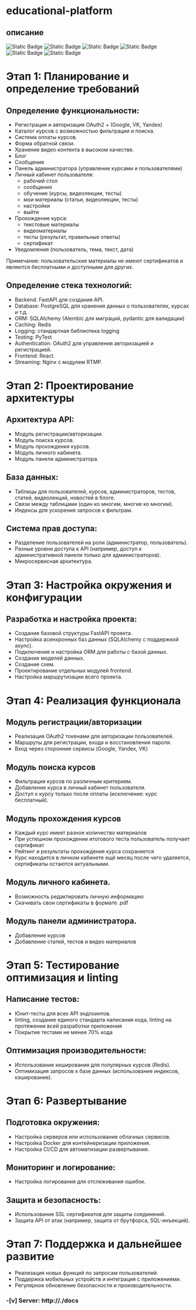 # educational-platform

## описание

![Static Badge](https://img.shields.io/badge/React-18-yellow)
![Static Badge](https://img.shields.io/badge/Python-3.11-blue)
![Static Badge](https://img.shields.io/badge/Fastapi-0.114.2-blue)
![Static Badge](https://img.shields.io/badge/SQLAlchemy-2.0.34-blue)
![Static Badge](https://img.shields.io/badge/PostgreSQL-16.4-blue)
![Static Badge](https://img.shields.io/badge/Redis-5.0.3-blue)

# Этап 1: Планирование и определение требований

## Определение функциональности:

- Регистрация и авторизация OAuth2 + (Google, VK, Yandex)
- Каталог курсов с возможностью фильтрации и поиска.
- Система оплаты курсов.
- Форма обратной связи.
- Хранение видео контента в высоком качестве.
- Блог
- Сообщения
- Панель администратора (управление курсами и пользователями)
- Личный кабинет пользователя:
  - рабочий стол
  - сообщения
  - обучение (курсы, видеолекции, тесты)
  - мои материалы (статьи, видеолекции, тесты)
  - настройки
  - выйти
- Прохождение курса:
  - текстовые материалы
  - видеоматериалы
  - тесты (результат, правильные ответы)
  - сертификат
- Уведомления (пользователь, тема, текст, дата)

Примечание: пользовательские материалы не имеют сертификатов и являются бесплатными и доступными для других.

## Определение стека технологий:
- Backend: FastAPI для создания API.
- Database: PostgreSQL для хранения данных о пользователях, курсах и т.д.
- ORM: SQLAlchemy (Alembic для миграций, pydantic для валидации)
- Caching: Redis
- Logging: стандартная библиотека logging
- Testing: PyTest
- Authentication: OAuth2 для управления авторизацией и регистрацией.
- Frontend: React.
- Streaming: Nginx с модулем RTMP.

# Этап 2: Проектирование архитектуры

## Архитектура API:
- Модуль регистрации/авторизации.
- Модуль поиска курсов.
- Модуль прохождения курсов.
- Модуль личного кабинета.
- Модуль панели администратора.

## База данных:
- Таблицы для пользователей, курсов, администраторов, тестов, статей, видеолекций, новостей в блоге.
- Связи между таблицами (один ко многим, многие ко многим).
- Индексы для ускорения запросов к фильтрам.

## Система прав доступа:
- Разделение пользователей на роли (администратор, пользователь).
- Разные уровни доступа к API (например, доступ к административной панели только для администраторов).
- Микросервисная архитектура.

# Этап 3: Настройка окружения и конфигурации

## Разработка и настройка проекта:
- Создание базовой структуры FastAPI проекта.
- Настройка асинхронных баз данных (SQLAlchemy с поддержкой async).
- Подключение и настройка ORM для работы с базой данных.
- Создание моделей данных.
- Создание схем.
- Проектирование отдельных модулей frontend.
- Настройка маршрутизации всего проекта.

# Этап 4: Реализация функционала

## Модуль регистрации/авторизации
- Реализация OAuth2 токенами для авторизации пользователей.
- Маршруты для регистрации, входа и восстановления пароля.
- Вход через сторонние сервисы (Google, Yandex, VK)

## Модуль поиска курсов
- Фильтрация курсов по различным критериям.
- Добавление курса в личный кабинет пользователя.
- Доступ к курсу только после оплаты (исключение: курс бесплатный).

## Модуль прохождения курсов
- Каждый курс имеет разное количество материалов
- При успешном прохождении итогового теста пользователь получает сертификат
- Рейтинг и результаты прохождения курса сохраняется
- Курс находится в личном кабинете ещё месяц после чего удаляется, сертификаты остаются актуальными.

## Модуль личного кабинета.
- Возможность редактировать личную информацию
- Скачивать свои сертификаты в формате .pdf

## Модуль панели администратора.
- Добавление курсов
- Добавление статей, тестов и видео материалов

# Этап 5: Тестирование оптимизация и linting

## Написание тестов:
- Юнит-тесты для всех API эндпоинтов.
- linting, создание единого стандарта написания кода, linting на протяжении всей разработки приложения
- Покрытие тестами не менее 70% кода

## Оптимизация производительности:
- Использование кеширования для популярных курсов (Redis).
- Оптимизация запросов к базе данных (использование индексов, кэширование).

# Этап 6: Развертывание

## Подготовка окружения:
- Настройка серверов или использование облачных сервисов.
- Настройка Docker для контейнеризации приложения.
- Настройка CI/CD для автоматизации развертывания.

## Мониторинг и логирование:
- Настройка логирования для отслеживания ошибок.

## Защита и безопасность:
- Использование SSL сертификатов для защиты соединений.
- Защита API от атак (например, защита от брутфорса, SQL-инъекций).

# Этап 7: Поддержка и дальнейшее развитие
- Реализация новых функций по запросам пользователей.
- Поддержка мобильных устройств и интеграция с приложениями.
- Регулярное обновление безопасности и производительности.

### -[v] Server: http://./docs
